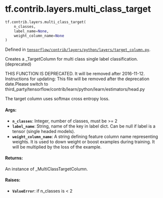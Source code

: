 <div itemscope itemtype="http://developers.google.com/ReferenceObject">
<meta itemprop="name" content="tf.contrib.layers.multi_class_target" />
<meta itemprop="path" content="Stable" />
</div>

# tf.contrib.layers.multi_class_target

``` python
tf.contrib.layers.multi_class_target(
    n_classes,
    label_name=None,
    weight_column_name=None
)
```



Defined in [`tensorflow/contrib/layers/python/layers/target_column.py`](/code/stable/tensorflow/contrib/layers/python/layers/target_column.py).

Creates a _TargetColumn for multi class single label classification. (deprecated)

THIS FUNCTION IS DEPRECATED. It will be removed after 2016-11-12.
Instructions for updating:
This file will be removed after the deprecation date.Please switch to third_party/tensorflow/contrib/learn/python/learn/estimators/head.py

The target column uses softmax cross entropy loss.

#### Args:

* <b>`n_classes`</b>: Integer, number of classes, must be >= 2
* <b>`label_name`</b>: String, name of the key in label dict. Can be null if label
      is a tensor (single headed models).
* <b>`weight_column_name`</b>: A string defining feature column name representing
    weights. It is used to down weight or boost examples during training. It
    will be multiplied by the loss of the example.


#### Returns:

An instance of _MultiClassTargetColumn.


#### Raises:

* <b>`ValueError`</b>: if n_classes is < 2